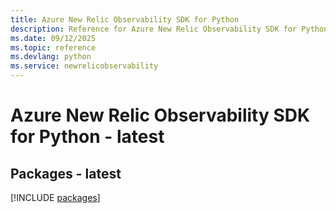 ```yaml
---
title: Azure New Relic Observability SDK for Python
description: Reference for Azure New Relic Observability SDK for Python
ms.date: 09/12/2025
ms.topic: reference
ms.devlang: python
ms.service: newrelicobservability
---
```

# Azure New Relic Observability SDK for Python - latest
## Packages - latest
[!INCLUDE [packages](new-relic-observability-index.md)]